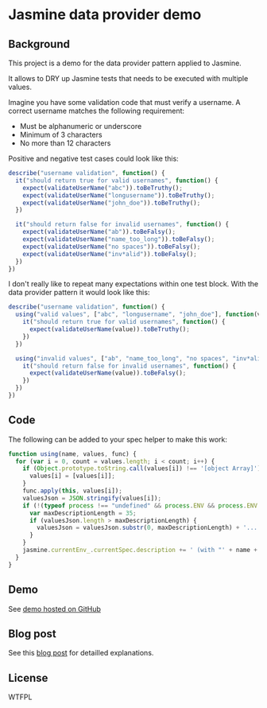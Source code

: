 # Jasmine data provider demo

## Background

This project is a demo for the data provider pattern applied to Jasmine.

It allows to DRY up Jasmine tests that needs to be executed with multiple values. 

Imagine you have some validation code that must verify a username. A correct username matches the following requirement:

 - Must be alphanumeric or underscore
 - Minimum of 3 characters
 - No more than 12 characters

Positive and negative test cases could look like this:

```javascript
describe("username validation", function() {
  it("should return true for valid usernames", function() {
    expect(validateUserName("abc")).toBeTruthy();
    expect(validateUserName("longusername")).toBeTruthy();
    expect(validateUserName("john_doe")).toBeTruthy();
  })

  it("should return false for invalid usernames", function() {
    expect(validateUserName("ab")).toBeFalsy();
    expect(validateUserName("name_too_long")).toBeFalsy();
    expect(validateUserName("no spaces")).toBeFalsy();
    expect(validateUserName("inv*alid")).toBeFalsy();
  })
})
```

I don't really like to repeat many expectations within one test block. With the data provider pattern it would look like this:

```javascript
describe("username validation", function() {
  using("valid values", ["abc", "longusername", "john_doe"], function(value){
    it("should return true for valid usernames", function() {
      expect(validateUserName(value)).toBeTruthy();
    })
  })

  using("invalid values", ["ab", "name_too_long", "no spaces", "inv*alid"], function(value){
    it("should return false for invalid usernames", function() {
      expect(validateUserName(value)).toBeFalsy();
    })
  })
})
```

## Code

The following can be added to your spec helper to make this work:

```javascript
function using(name, values, func) {
  for (var i = 0, count = values.length; i < count; i++) {
    if (Object.prototype.toString.call(values[i]) !== '[object Array]') {
      values[i] = [values[i]];
    }
    func.apply(this, values[i]);
    valuesJson = JSON.stringify(values[i]);
    if (!(typeof process !== "undefined" && process.ENV && process.ENV.TERM)) {
      var maxDescriptionLength = 35;
      if (valuesJson.length > maxDescriptionLength) {
        valuesJson = valuesJson.substr(0, maxDescriptionLength) + '...';
      }
    }
    jasmine.currentEnv_.currentSpec.description += ' (with "' + name + '" using ' + valuesJson + ')';
  }
}
```
## Demo

See [demo hosted on GitHub](http://jphpsf.github.com/jasmine-data-provider/)

## Blog post

See this [blog post](http://blog.jphpsf.com/2012/08/30/drying-up-your-javascript-jasmine-tests/) for detailled explanations.

## License

WTFPL
